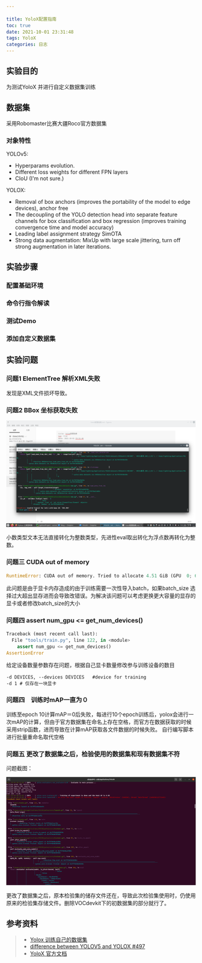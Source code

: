 ```yaml
---

title: YoloX配置指南
toc: true
date: 2021-10-01 23:31:48
tags: YoloX　
categories: 日志
---
```




## 实验目的

为测试YoloX 并进行自定义数据集训练

## 数据集

采用Robomaster比赛大疆Roco官方数据集


### 对象特性

YOLOv5:

- Hyperparams evolution.
- Different loss weights for different FPN layers
- CIoU (I'm not sure.)

YOLOX:

- Removal of box anchors (improves the portability of the model to edge devices), anchor free
- The decoupling of the YOLO detection head into separate feature  channels for box classification and box regression (improves training  convergence time and model accuracy)
- Leading label assignment strategy SimOTA
- Strong data augmentation: MixUp with large scale jittering, turn off strong augmentation in later iterations.

## 实验步骤

### 配置基础环境



### 命令行指令解读



### 测试Demo



### 添加自定义数据集



## 实验问题

### 问题1 ElementTree 解析XML失败

发现是XML文件损坏导致。

### 问题2 BBox 坐标获取失败

![image-20211001233449759](YoloX配置指南/image-20211001233449759.png)

小数类型文本无法直接转化为整数类型，先进性eval取出转化为浮点数再转化为整数。



### 问题三 CUDA out of memory

```python
RuntimeError: CUDA out of memory. Tried to allocate 4.51 GiB (GPU  0; 6.00 GiB total capacity; 110.28 MiB already allocated; 4.44 GiB free; 120.00 MiB reserved in total by PyTorch)
```

此问题是由于显卡内存造成的由于训练需要一次性导入batch，如果batch_size 选择过大超出显存进而会导致改错误。为解决该问题可以考虑更换更大容量的显存的显卡或者修改batch_size的大小

### 问题四 assert num_gpu <= get_num_devices()

```python
Traceback (most recent call last):
  File "tools/train.py", line 122, in <module>
    assert num_gpu <= get_num_devices()
AssertionError
```

给定设备数量参数存在问题，根据自己显卡数量修改参与训练设备的数目

```shell
-d DEVICES, --devices DEVICES   #device for training
-d 1 # 仅存在一块显卡
```

### 问题四　训练时mAP一直为０

训练至epoch 10计算mAP＝0后失败，每进行10个epoch训练后，yolox会进行一次mAP的计算，但由于官方数据集在命名上存在空格，而官方在数据获取的时候采用strip函数，进而导致在计算mAP获取各文件数据的时候失败。
自行编写脚本进行批量重命名取代空格

### 问题五 更改了数据集之后，检验使用的数据集和现有数据集不符

问题截图：

![image-20211004101719076](YoloX配置指南/image-20211004101719076.png)

更改了数据集之后，原本检验集的储存文件还在，导致此次检验集使用时，仍使用原来的检验集存储文件。删除VOCdevkit下的初数据集的部分就行了。

## 参考资料
> - [Yolox 训练自己的数据集](https://blog.csdn.net/m0_56171249/article/details/119821714)
> - [difference between YOLOV5 and YOLOX #497](https://github.com/Megvii-BaseDetection/YOLOX/issues/497)
> - [YoloX 官方文档](https://github.com/Megvii-BaseDetection/YOLOX)

